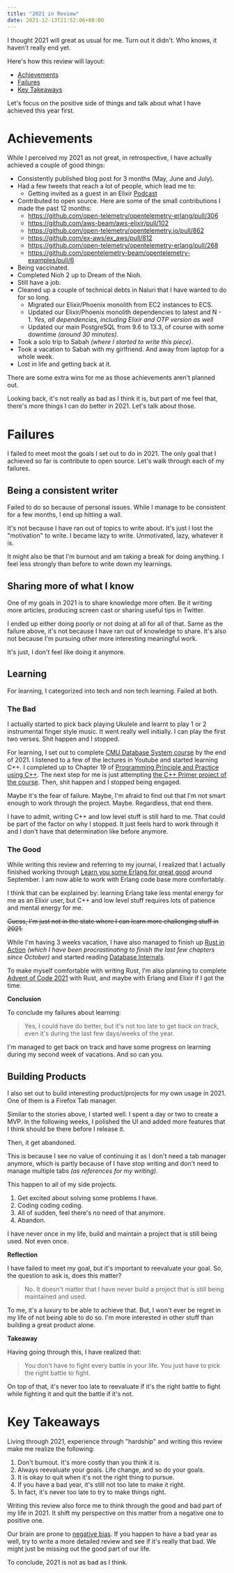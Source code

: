 ```yaml
---
title: "2021 in Review"
date: 2021-12-13T21:52:06+08:00
---
```


I thought 2021 will great as usual for me. Turn out it didn't.
Who knows, it haven't really end yet.

Here's how this review will layout:

- [Achievements](#achievements)
- [Failures](#failures)
- [Key Takeaways](#key-takeaways)

Let's focus on the positive side of things and talk about what I have
achieved this year first.


# Achievements

While I perceived my 2021 as not great, in retrospective, I have actually
achieved a couple of good things:

- Consistently published blog post for 3 months (May, June and July).
- Had a few tweets that reach a lot of people, which lead me to:
  - Getting invited as a guest in an Elixir [Podcast][0]
- Contributed to open source. Here are some of the small contributions I made the past 12 months:
  - https://github.com/open-telemetry/opentelemetry-erlang/pull/306
  - https://github.com/aws-beam/aws-elixir/pull/102
  - https://github.com/open-telemetry/opentelemetry.io/pull/862
  - https://github.com/ex-aws/ex_aws/pull/812
  - https://github.com/open-telemetry/opentelemetry-erlang/pull/268
  - https://github.com/opentelemetry-beam/opentelemetry-examples/pull/6
- Being vaccinated.
- Completed Nioh 2 up to Dream of the Nioh.
- Still have a job.
- Cleaned up a couple of technical debts in Naluri that I have wanted to do for
so long.
  - Migrated our Elixir/Phoenix monolith from EC2 instances to ECS.
  - Updated our Elixir/Phoenix monolith dependencies to latest and N - 1. _Yes, all
  dependencies, including Elixir and OTP version as well_
  - Updated our main PostgreSQL from 9.6 to 13.3, of course with some downtime _(around 30 minutes)_.
- Took a solo trip to Sabah _(where I started to write this piece)_.
- Took a vacation to Sabah with my girlfriend. And away from laptop for a
whole week.
- Lost in life and getting back at it.

There are some extra wins for me as those achievements aren't planned out.

Looking back, it's not really as bad as I think it is, but part of me feel
that, there's more things I can do better in 2021. Let's talk about those.

# Failures

I failed to meet most the goals I set out to do in 2021.
The only goal that I achieved so far is contribute to open
source. Let's walk through each of my failures.

## Being a consistent writer

Failed to do so because of personal issues. While I manage to be consistent for a few months,
I end up hitting a wall.

It's not because I have ran out of topics to write about. It's just I lost the
"motivation" to write. I became lazy to write. Unmotivated, lazy, whatever it
is.

It might also be that I'm burnout and am taking a break for doing anything. I
feel less strongly than before to write down my learnings.

## Sharing more of what I know

One of my goals in 2021 is to share knowledge more often. Be it writing more
articles, producing screen cast or sharing useful tips in Twitter.

I ended up either doing poorly or not doing at all for all of that. Same as the
failure above, it's not because I have ran out of knowledge to share. It's also
not because I'm pursuing other more interesting meaningful work.

It's just, I don't feel like doing it anymore.

## Learning

For learning, I categorized into tech and non tech learning. Failed at both.

### The Bad

I actually started to pick back playing Ukulele and learnt to play 1 or 2
instrumental finger style music. It went really well initially. I can play
the first two verses. Shit happen and I stopped.

For learning, I set out to complete [CMU Database System course][1] by the end
of 2021. I listened to a few of the lectures in Youtube and started learning C++.
I completed up to Chapter 19 of [Programming Principle and Practice using
C++][3]. The next step for me is just attempting [the C++ Primer project of the
course][2]. Then, shit happen and I stopped being engaged.

Maybe it's the fear of failure. Maybe, I'm afraid to find out that I'm not
smart enough to work through the project. Maybe. Regardless, that end there.

I have to admit, writing C++ and low level stuff is still hard to me. That
could be part of the factor on why I stopped. It just feels hard to work
through it and I don't have that determination like before anymore.

### The Good

While writing this review and referring to my journal, I realized that I actually
finished working through [Learn you some Erlang for great good][4] around
September.
I am now able to work with Erlang code base more comfortably.

I think that can be explained by: learning Erlang take less mental energy for
me as an Elixir user, but C++ and low level stuff requires lots of
patience and mental energy for me.

~~Guess, I'm just not in the state where I can learn more
challenging stuff in 2021.~~

While I'm having 3 weeks vacation, I have also managed to finish up [Rust
in Action][5] _(which I have been procrastinating to finish the last few
chapters since October)_ and started reading [Database Internals][6].

To make myself comfortable with writing Rust, I'm also planning to complete
[Advent of Code 2021][7] with Rust, and maybe with Erlang and Elixir if I got the
time.

**Conclusion**

To conclude my failures about learning:

> Yes, I could have do better, but it's not too late to
get back on track, even it's during the last few days/weeks
of the year.

I'm managed to get back on track and have some progress on learning during my
second week of vacations. And so can you.

## Building Products

I also set out to build interesting product/projects for my own usage in 2021. One
of them is a Firefox Tab manager.

Similar to the stories above, I started well. I spent a day or two to create a
MVP. In the following weeks, I polished the UI and added more features that I think should be
there before I release it.

Then, it get abandoned.

This is because I see no value of continuing it as I don't need a tab manager
anymore, which is partly because of I have stop writing and don't need
to manage multiple tabs _(as references for my writing)_.

This happen to all of my side projects.

1. Get excited about solving some problems I have.
2. Coding coding coding.
3. All of sudden, feel there's no need of that anymore.
4. Abandon.

I have never once in my life, build and maintain a project that is still being
used. Not even once.

**Reflection**

I have failed to meet my goal, but it's important
to reevaluate your goal. So, the question to ask is, does this matter?

> No. It doesn't matter that I have never build a project that is still being
> maintained and used.

To me, it's a luxury to be able to achieve that. But, I won't ever be regret in
my life of not being able to do so. I'm more interested in other stuff than
building a great product alone.

**Takeaway**

Having going through this, I have realized that:

> You don't have to fight every battle in your life. You just have to
> pick the right battle to fight.

On top of that, it's never too late to reevaluate if it's the right battle to
fight while fighting it and quit the battle if it's not.

# Key Takeaways

Living through 2021, experience through "hardship" and writing
this review make me realize the following:

1. Don't burnout. It's more costly than you think it is.
2. Always reevaluate your goals. Life change, and so do your goals.
3. It is okay to quit when it's not the right thing to pursue.
4. If you have a bad year, it's still not too late to make it right.
5. In fact, it's never too late to try to make things right.

Writing this review also force me to think through the good
and bad part of my life in 2021. It shift my perspective on this matter from a negative one to
positive one.

Our brain are prone to [negative bias][8]. If you happen to
have a bad year as well, try to write a more detailed review
and see if it's really that bad. We might just be missing
out the good part of our life.

To conclude, 2021 is not as bad as I think.

[0]: https://thinkingelixir.com/podcast-episodes/066-tracing-production-with-kai-wern-choong/
[1]: https://15445.courses.cs.cmu.edu/fall2020/faq.html
[2]: https://15445.courses.cs.cmu.edu/fall2020/project0/
[3]: https://stroustrup.com/programming.html
[4]: https://learnyousomeerlang.com/content
[5]: https://www.rustinaction.com/
[6]: https://www.databass.dev/
[7]: https://adventofcode.com/2021
[8]: https://www.verywellmind.com/negative-bias-4589618
